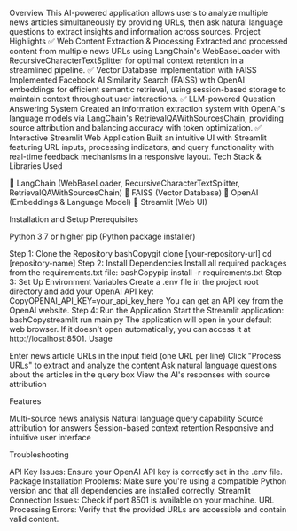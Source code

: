 
Overview
This AI-powered application allows users to analyze multiple news articles simultaneously by providing URLs, then ask natural language questions to extract insights and information across sources.
Project Highlights
✅ Web Content Extraction & Processing
Extracted and processed content from multiple news URLs using LangChain's WebBaseLoader with RecursiveCharacterTextSplitter for optimal context retention in a streamlined pipeline.
✅ Vector Database Implementation with FAISS
Implemented Facebook AI Similarity Search (FAISS) with OpenAI embeddings for efficient semantic retrieval, using session-based storage to maintain context throughout user interactions.
✅ LLM-powered Question Answering System
Created an information extraction system with OpenAI's language models via LangChain's RetrievalQAWithSourcesChain, providing source attribution and balancing accuracy with token optimization.
✅ Interactive Streamlit Web Application
Built an intuitive UI with Streamlit featuring URL inputs, processing indicators, and query functionality with real-time feedback mechanisms in a responsive layout.
Tech Stack & Libraries Used

🔹 LangChain (WebBaseLoader, RecursiveCharacterTextSplitter, RetrievalQAWithSourcesChain)
🔹 FAISS (Vector Database)
🔹 OpenAI (Embeddings & Language Model)
🔹 Streamlit (Web UI)

Installation and Setup
Prerequisites

Python 3.7 or higher
pip (Python package installer)

Step 1: Clone the Repository
bashCopygit clone [your-repository-url]
cd [repository-name]
Step 2: Install Dependencies
Install all required packages from the requirements.txt file:
bashCopypip install -r requirements.txt
Step 3: Set Up Environment Variables
Create a .env file in the project root directory and add your OpenAI API key:
CopyOPENAI_API_KEY=your_api_key_here
You can get an API key from the OpenAI website.
Step 4: Run the Application
Start the Streamlit application:
bashCopystreamlit run main.py
The application will open in your default web browser. If it doesn't open automatically, you can access it at http://localhost:8501.
Usage

Enter news article URLs in the input field (one URL per line)
Click "Process URLs" to extract and analyze the content
Ask natural language questions about the articles in the query box
View the AI's responses with source attribution

Features

Multi-source news analysis
Natural language query capability
Source attribution for answers
Session-based context retention
Responsive and intuitive user interface

Troubleshooting

API Key Issues: Ensure your OpenAI API key is correctly set in the .env file.
Package Installation Problems: Make sure you're using a compatible Python version and that all dependencies are installed correctly.
Streamlit Connection Issues: Check if port 8501 is available on your machine.
URL Processing Errors: Verify that the provided URLs are accessible and contain valid content.
